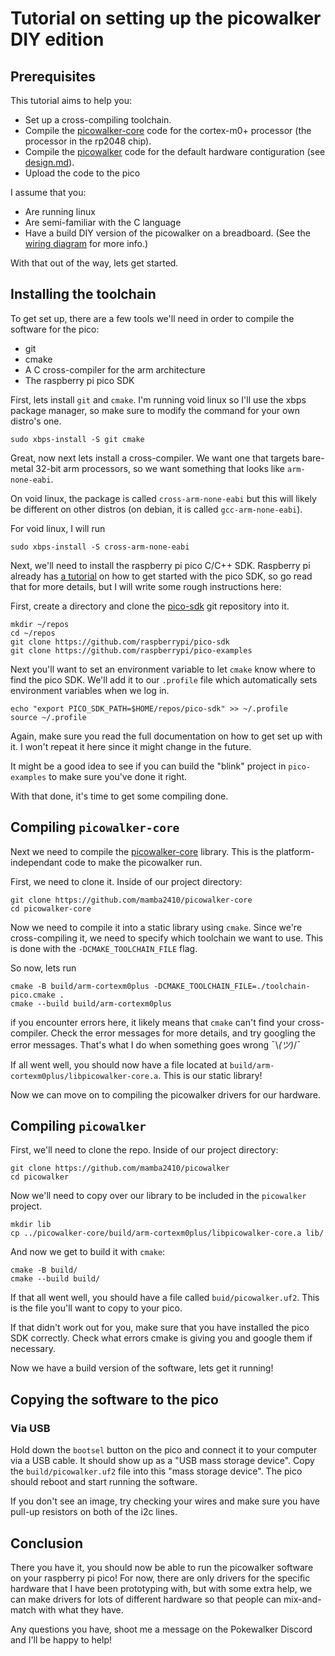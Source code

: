 # Tutorial on setting up the picowalker DIY edition

## Prerequisites

This tutorial aims to help you:

- Set up a cross-compiling toolchain.
- Compile the [picowalker-core]() code for the cortex-m0+ processor
    (the processor in the rp2048 chip).
- Compile the [picowalker]() code for the default hardware contiguration
    (see [design.md](./design.md)).
- Upload the code to the pico

I assume that you:

- Are running linux
- Are semi-familiar with the C language
- Have a build DIY version of the picowalker on a breadboard.
    (See the [wiring diagram]() for more info.)

With that out of the way, lets get started.

## Installing the toolchain

To get set up, there are a few tools we'll need in order to compile the
software for the pico:

- git
- cmake
- A C cross-compiler for the arm architecture
- The raspberry pi pico SDK

First, lets install `git` and `cmake`.
I'm running void linux so I'll use the xbps package manager, so make sure to
modify the command for your own distro's one.

```
sudo xbps-install -S git cmake
```

Great, now next lets install a cross-compiler.
We want one that targets bare-metal 32-bit arm processors, so we want something
that looks like `arm-none-eabi`.

On void linux, the package is called `cross-arm-none-eabi` but this will likely
be different on other distros (on debian, it is called `gcc-arm-none-eabi`).

For void linux, I will run

```
sudo xbps-install -S cross-arm-none-eabi
```

Next, we'll need to install the raspberry pi pico C/C++ SDK.
Raspberry pi already has [a tutorial](https://datasheets.raspberrypi.com/pico/getting-started-with-pico.pdf)
on how to get started with the pico SDK, so go read that for more details,
but I will write some rough instructions here:

First, create a directory and clone the [pico-sdk](https://github.com/raspberrypi/pico-sdk)
git repository into it.

```
mkdir ~/repos
cd ~/repos
git clone https://github.com/raspberrypi/pico-sdk
git clone https://github.com/raspberrypi/pico-examples
```

Next you'll want to set an environment variable to let `cmake` know where to
find the pico SDK.
We'll add it to our `.profile` file which automatically sets environment
variables when we log in.

```
echo "export PICO_SDK_PATH=$HOME/repos/pico-sdk" >> ~/.profile
source ~/.profile
```

Again, make sure you read the full documentation on how to get set up with it.
I won't repeat it here since it might change in the future.

It might be a good idea to see if you can build the "blink" project in
`pico-examples` to make sure you've done it right.

With that done, it's time to get some compiling done.

## Compiling `picowalker-core`

Next we need to compile the [picowalker-core]() library.
This is the platform-independant code to make the picowalker run.

First, we need to clone it.
Inside of our project directory:

```
git clone https://github.com/mamba2410/picowalker-core
cd picowalker-core
```

Now we need to compile it into a static library using `cmake`.
Since we're cross-compiling it, we need to specify which toolchain we want to
use.
This is done with the `-DCMAKE_TOOLCHAIN_FILE` flag.

So now, lets run

```
cmake -B build/arm-cortexm0plus -DCMAKE_TOOLCHAIN_FILE=./toolchain-pico.cmake .
cmake --build build/arm-cortexm0plus
```

if you encounter errors here, it likely means that `cmake` can't find your
cross-compiler.
Check the error messages for more details, and try googling the error messages.
That's what I do when something goes wrong ¯\\_(ツ)_/¯

If all went well, you should now have a file located at
`build/arm-cortexm0plus/libpicowalker-core.a`.
This is our static library!

Now we can move on to compiling the picowalker drivers for our hardware.

## Compiling `picowalker`

First, we'll need to clone the repo.
Inside of our project directory:

```
git clone https://github.com/mamba2410/picowalker
cd picowalker
```

Now we'll need to copy over our library to be included in the `picowalker`
project.

```
mkdir lib
cp ../picowalker-core/build/arm-cortexm0plus/libpicowalker-core.a lib/
```

And now we get to build it with `cmake`:

```
cmake -B build/
cmake --build build/
```

If that all went well, you should have a file called `buid/picowalker.uf2`.
This is the file you'll want to copy to your pico.

If that didn't work out for you, make sure that you have installed the
pico SDK correctly.
Check what errors cmake is giving you and google them if necessary.

Now we have a build version of the software, lets get it running!

## Copying the software to the pico

### Via USB

Hold down the `bootsel` button on the pico and connect it to your computer
via a USB cable.
It should show up as a "USB mass storage device".
Copy the `build/picowalker.uf2` file into this "mass storage device".
The pico should reboot and start running the software.

If you don't see an image, try checking your wires and make sure you have
pull-up resistors on both of the i2c lines.


## Conclusion

There you have it, you should now be able to run the picowalker software on
your raspberry pi pico!
For now, there are only drivers for the specific hardware that I have been
prototyping with, but with some extra help, we can make drivers for lots
of different hardware so that people can mix-and-match with what they have.

Any questions you have, shoot me a message on the Pokewalker Discord and I'll
be happy to help!



